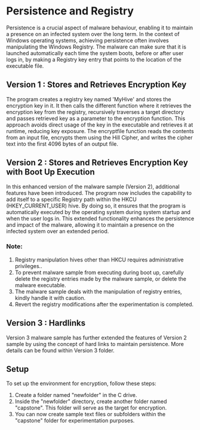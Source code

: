 # Persistence and Registry
Persistence is a crucial aspect of malware behaviour, enabling it to maintain a presence on an infected system over the long term. In the context of Windows operating systems, achieving persistence often involves manipulating the Windows Registry. The malware can make sure that it is launched automatically each time the system boots, before or after user logs in, by making a Registry key entry that points to the location of the executable file.

## Version 1 : Stores and Retrieves Encryption Key
The program creates a registry key named 'MyHive' and stores the encryption key in it. It then calls the different function where it retrieves the encryption key from the registry, recursively traverses a target directory and passes retrieved key as a parameter to the encryption function. This approach avoids  direct usage of the key in the executable and retrieves it at runtime, reducing key exposure. The encryptfile function reads the contents from an input file, encrypts them using the Hill Cipher, and writes the cipher text into the first 4096 bytes of an output file.

## Version 2 : Stores and Retrieves Encryption Key with Boot Up Execution
In this enhanced version of the malware sample (Version 2), additional features have been introduced. The program now includes the capability to add itself to a specific Registry path within the HKCU (HKEY_CURRENT_USER) hive. By doing so, it ensures that the program is automatically executed by the operating system during system startup and when the user logs in. This extended functionality enhances the persistence and impact of the malware, allowing it to maintain a presence on the infected system over an extended period.

### Note:
1. Registry manipulation hives other than HKCU requires administrative privileges.. 
2. To prevent malware sample from executing during boot up, carefully delete the registry entries made by the malware sample, or delete the malware executable. 
3. The malware sample deals with the manipulation of registry entries, kindly handle it with caution. 
4. Revert the registry modifications after the experimentation is completed.

## Version 3 : Hardlinks
Version 3 malware sample has further extended the features of Version 2 sample by using the concept of hard links to maintain persistence. More details can be found within Version 3 folder.

## Setup
To set up the environment for encryption, follow these steps:

1. Create a folder named "newfolder" in the C drive.
2. Inside the "newfolder" directory, create another folder named "capstone". This folder will serve as the target for encryption.
3. You can now create sample text files or subfolders within the "capstone" folder for experimentation purposes.

